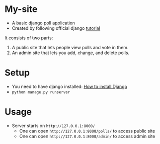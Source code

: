 # My-site
* A basic django poll application
* Created by following official django [tutorial](https://docs.djangoproject.com/en/3.2/intro/tutorial01/)

It consists of two parts:
1. A public site that lets people view polls and vote in them.
2. An admin site that lets you add, change, and delete polls.

# Setup
* You need to have django installed: [How to install Django](htts://docs.djangoproject.com/en/3.2/topics/install/)
* ```python manage.py runserver```

# Usage
* Server starts on `http://127.0.0.1:8000/`
  * One can open `http://127.0.0.1:8000/polls/` to access public site
  * One can open `http://127.0.0.1:8000/admin/` to access admin site
